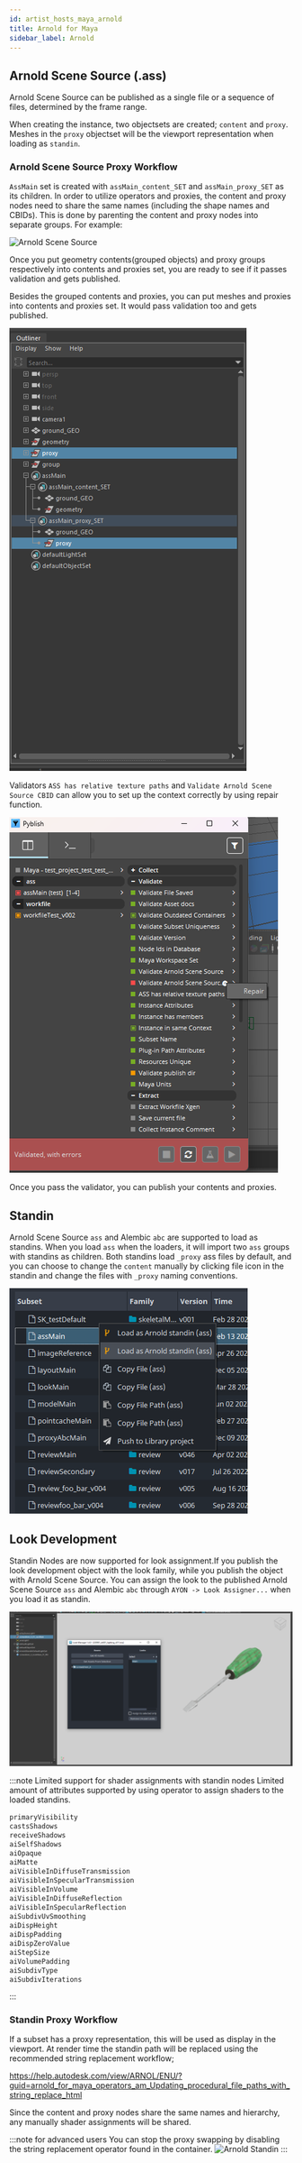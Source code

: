 ```yaml
---
id: artist_hosts_maya_arnold
title: Arnold for Maya
sidebar_label: Arnold
---
```

## Arnold Scene Source (.ass)
Arnold Scene Source can be published as a single file or a sequence of files, determined by the frame range.

When creating the instance, two objectsets are created; `content` and `proxy`. Meshes in the `proxy` objectset will be the viewport representation when loading as `standin`.

### Arnold Scene Source Proxy Workflow
`AssMain` set is  created with `assMain_content_SET` and `assMain_proxy_SET` as its children.
In order to utilize operators and proxies, the content and proxy nodes need to share the same names (including the shape names
and CBIDs). This is done by parenting the content and proxy nodes into separate groups. For example:

![Arnold Scene Source](assets/maya-arnold_scene_source.png)

Once you put geometry contents(grouped objects) and proxy groups respectively into contents and proxies set,
you are ready to see if it passes validation and gets published.

Besides the grouped contents and proxies, you can put meshes and proxies into contents and proxies set.
It would pass validation too and gets published.

![Mesh Objects for contents and proxies sets](assets/maya_creator_sets.png)

Validators `ASS has relative texture paths` and `Validate Arnold Scene Source CBID` can allow you to set up
the context correctly by using repair function.

![Arnold Scene Source Validators](assets/maya_validators_ass_family.png)

Once you pass the validator, you can publish your contents and proxies.
## Standin
Arnold Scene Source `ass` and Alembic `abc` are supported to load as standins.
When you load `ass` when the loaders, it will import two `ass` groups with standins as children.
Both standins load `_proxy` ass files by default, and you can choose to change the `content`
manually by clicking file icon in the standin and change the files with `_proxy` naming conventions.

![Arnold Scene Source Loaders](assets/maya_ass_loader.png)

## Look Development
Standin Nodes are now supported for look assignment.If you publish the look development object with the look family, while you publish the object with Arnold Scene Source. You can assign the look to the published Arnold Scene Source `ass` and Alembic `abc` through `AYON -> Look Assigner...` when you load it as standin.

![Arnold Standin](assets/maya_ass_look_assigner.png)

:::note Limited support for shader assignments with standin nodes
Limited amount of attributes supported by using operator to assign shaders to the loaded standins.

```
primaryVisibility
castsShadows
receiveShadows
aiSelfShadows
aiOpaque
aiMatte
aiVisibleInDiffuseTransmission
aiVisibleInSpecularTransmission
aiVisibleInVolume
aiVisibleInDiffuseReflection
aiVisibleInSpecularReflection
aiSubdivUvSmoothing
aiDispHeight
aiDispPadding
aiDispZeroValue
aiStepSize
aiVolumePadding
aiSubdivType
aiSubdivIterations
```
:::

### Standin Proxy Workflow
If a subset has a proxy representation, this will be used as display in the viewport. At render time the standin path will be replaced using the recommended string replacement workflow;

https://help.autodesk.com/view/ARNOL/ENU/?guid=arnold_for_maya_operators_am_Updating_procedural_file_paths_with_string_replace_html

Since the content and proxy nodes share the same names and hierarchy, any manually shader assignments will be shared.


:::note for advanced users
You can stop the proxy swapping by disabling the string replacement operator found in the container.
![Arnold Standin](assets/maya-arnold_standin.png)
:::

